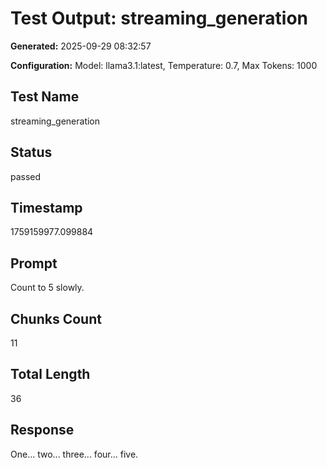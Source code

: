 # Test Output: streaming_generation

**Generated:** 2025-09-29 08:32:57

**Configuration:** Model: llama3.1:latest, Temperature: 0.7, Max Tokens: 1000

## Test Name

streaming_generation

## Status

passed

## Timestamp

1759159977.099884

## Prompt

Count to 5 slowly.

## Chunks Count

11

## Total Length

36

## Response

One... two... three... four... five.

